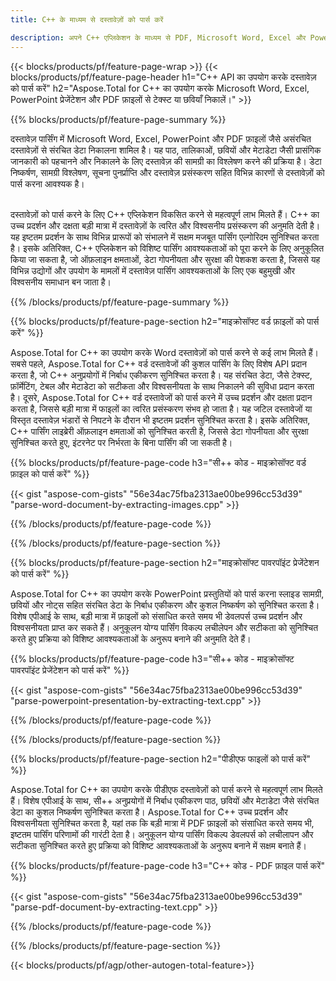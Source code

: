 ```yaml
---
title: C++ के माध्यम से दस्तावेज़ों को पार्स करें 

description: अपने C++ एप्लिकेशन के माध्यम से PDF, Microsoft Word, Excel और PowerPoint प्रेजेंटेशन को पार्स करें। पाठ या छवियों को आसानी से निकालने के लिए C++ कोड सूचीबद्ध है।
---
```


{{< blocks/products/pf/feature-page-wrap >}}
{{< blocks/products/pf/feature-page-header h1="C++ API का उपयोग करके दस्तावेज़ को पार्स करें" h2="Aspose.Total for C++ का उपयोग करके Microsoft Word, Excel, PowerPoint प्रेजेंटेशन और PDF फ़ाइलों से टेक्स्ट या छवियाँ निकालें।" >}}

{{% blocks/products/pf/feature-page-summary %}}

दस्तावेज़ पार्सिंग में Microsoft Word, Excel, PowerPoint और PDF फ़ाइलों जैसे असंरचित दस्तावेज़ों से संरचित डेटा निकालना शामिल है। यह पाठ, तालिकाओं, छवियों और मेटाडेटा जैसी प्रासंगिक जानकारी को पहचानने और निकालने के लिए दस्तावेज़ की सामग्री का विश्लेषण करने की प्रक्रिया है। डेटा निष्कर्षण, सामग्री विश्लेषण, सूचना पुनर्प्राप्ति और दस्तावेज़ प्रसंस्करण सहित विभिन्न कारणों से दस्तावेज़ों को पार्स करना आवश्यक है। <br /><br />

दस्तावेज़ों को पार्स करने के लिए C++ एप्लिकेशन विकसित करने से महत्वपूर्ण लाभ मिलते हैं। C++ का उच्च प्रदर्शन और दक्षता बड़ी मात्रा में दस्तावेज़ों के त्वरित और विश्वसनीय प्रसंस्करण की अनुमति देती है। यह इष्टतम प्रदर्शन के साथ विभिन्न प्रारूपों को संभालने में सक्षम मजबूत पार्सिंग एल्गोरिदम सुनिश्चित करता है। इसके अतिरिक्त, C++ एप्लिकेशन को विशिष्ट पार्सिंग आवश्यकताओं को पूरा करने के लिए अनुकूलित किया जा सकता है, जो ऑफ़लाइन क्षमताओं, डेटा गोपनीयता और सुरक्षा की पेशकश करता है, जिससे यह विभिन्न उद्योगों और उपयोग के मामलों में दस्तावेज़ पार्सिंग आवश्यकताओं के लिए एक बहुमुखी और विश्वसनीय समाधान बन जाता है।

{{% /blocks/products/pf/feature-page-summary  %}}

{{% blocks/products/pf/feature-page-section  h2="माइक्रोसॉफ्ट वर्ड फ़ाइलों को पार्स करें" %}}

Aspose.Total for C++ का उपयोग करके Word दस्तावेज़ों को पार्स करने से कई लाभ मिलते हैं। सबसे पहले, Aspose.Total for C++ वर्ड दस्तावेजों की कुशल पार्सिंग के लिए विशेष API प्रदान करता है, जो C++ अनुप्रयोगों में निर्बाध एकीकरण सुनिश्चित करता है। यह संरचित डेटा, जैसे टेक्स्ट, फ़ॉर्मेटिंग, टेबल और मेटाडेटा को सटीकता और विश्वसनीयता के साथ निकालने की सुविधा प्रदान करता है। दूसरे, Aspose.Total for C++ वर्ड दस्तावेजों को पार्स करने में उच्च प्रदर्शन और दक्षता प्रदान करता है, जिससे बड़ी मात्रा में फाइलों का त्वरित प्रसंस्करण संभव हो जाता है। यह जटिल दस्तावेजों या विस्तृत दस्तावेज़ भंडारों से निपटने के दौरान भी इष्टतम प्रदर्शन सुनिश्चित करता है। इसके अतिरिक्त, C++ पार्सिंग लाइब्रेरी ऑफ़लाइन क्षमताओं को सुनिश्चित करती है, जिससे डेटा गोपनीयता और सुरक्षा सुनिश्चित करते हुए, इंटरनेट पर निर्भरता के बिना पार्सिंग की जा सकती है। 

{{% blocks/products/pf/feature-page-code h3="सी++ कोड - माइक्रोसॉफ्ट वर्ड फ़ाइल को पार्स करें" %}}

{{< gist "aspose-com-gists" "56e34ac75fba2313ae00be996cc53d39" "parse-word-document-by-extracting-images.cpp" >}}

{{% /blocks/products/pf/feature-page-code  %}}

{{% /blocks/products/pf/feature-page-section %}}

{{% blocks/products/pf/feature-page-section  h2="माइक्रोसॉफ्ट पावरपॉइंट प्रेजेंटेशन को पार्स करें" %}}

Aspose.Total for C++ का उपयोग करके PowerPoint प्रस्तुतियों को पार्स करना स्लाइड सामग्री, छवियों और नोट्स सहित संरचित डेटा के निर्बाध एकीकरण और कुशल निष्कर्षण को सुनिश्चित करता है। विशेष एपीआई के साथ, बड़ी मात्रा में फ़ाइलों को संसाधित करते समय भी डेवलपर्स उच्च प्रदर्शन और विश्वसनीयता प्राप्त कर सकते हैं। अनुकूलन योग्य पार्सिंग विकल्प लचीलेपन और सटीकता को सुनिश्चित करते हुए प्रक्रिया को विशिष्ट आवश्यकताओं के अनुरूप बनाने की अनुमति देते हैं।

{{% blocks/products/pf/feature-page-code h3="सी++ कोड - माइक्रोसॉफ्ट पावरपॉइंट प्रेजेंटेशन को पार्स करें" %}}

{{< gist "aspose-com-gists" "56e34ac75fba2313ae00be996cc53d39" "parse-powerpoint-presentation-by-extracting-text.cpp" >}}

{{% /blocks/products/pf/feature-page-code  %}}

{{% /blocks/products/pf/feature-page-section %}}

{{% blocks/products/pf/feature-page-section  h2="पीडीएफ फाइलों को पार्स करें" %}}

Aspose.Total for C++ का उपयोग करके पीडीएफ दस्तावेज़ों को पार्स करने से महत्वपूर्ण लाभ मिलते हैं। विशेष एपीआई के साथ, सी++ अनुप्रयोगों में निर्बाध एकीकरण पाठ, छवियों और मेटाडेटा जैसे संरचित डेटा का कुशल निष्कर्षण सुनिश्चित करता है। Aspose.Total for C++ उच्च प्रदर्शन और विश्वसनीयता सुनिश्चित करता है, यहां तक कि बड़ी मात्रा में PDF फ़ाइलों को संसाधित करते समय भी, इष्टतम पार्सिंग परिणामों की गारंटी देता है। अनुकूलन योग्य पार्सिंग विकल्प डेवलपर्स को लचीलापन और सटीकता सुनिश्चित करते हुए प्रक्रिया को विशिष्ट आवश्यकताओं के अनुरूप बनाने में सक्षम बनाते हैं। 

{{% blocks/products/pf/feature-page-code h3="C++ कोड - PDF फ़ाइल पार्स करें" %}}

{{< gist "aspose-com-gists" "56e34ac75fba2313ae00be996cc53d39" "parse-pdf-document-by-extracting-text.cpp" >}}

{{% /blocks/products/pf/feature-page-code  %}}

{{% /blocks/products/pf/feature-page-section %}}

{{< blocks/products/pf/agp/other-autogen-total-feature>}}